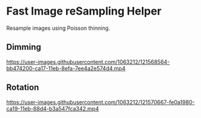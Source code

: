 

# Fast Image reSampling Helper
Resample images using Poisson thinning.

## Dimming
https://user-images.githubusercontent.com/1063212/121568564-bb474200-ca17-11eb-8efa-7ee4a2e574d4.mp4

## Rotation
https://user-images.githubusercontent.com/1063212/121570667-fe0a1980-ca19-11eb-88d4-b3a547fca342.mp4

